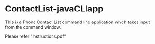 # ContactList-javaCLIapp
This is a Phone Contact List command line application which takes input from the command window.

Please refer "Instructions.pdf"
